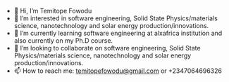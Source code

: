 - 👋 Hi, I’m Temitope Fowodu
- 👀 I’m interested in software engineering, Solid State Physics/materials science, nanotechnology and solar energy production/innovations.
- 🌱 I’m currently learning software engineering at alxafrica institution and also currently on my Ph.D course.
- 💞️ I’m looking to collaborate on software engineering, Solid State Physics/materials science, nanotechnology and solar energy production/innovations.
- 📫 How to reach me: temitopefowodu@gmail.com or +2347064696326

<!---
Fowoduto/Fowoduto is a ✨ special ✨ repository because its `README.md` (this file) appears on your GitHub profile.
You can click the Preview link to take a look at your changes.
--->
